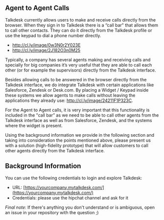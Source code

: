 ## Agent to Agent Calls

Talkdesk currently allows users to make and receive calls directly from the browser. When they sign in to Talkdesk there is a “call bar" that allows them to call other contacts. They can do it directly from the Talkdesk profile or use the keypad to dial a phone number directly.

- http://cl.ly/image/0w3N0r2Y023E
- http://cl.ly/image/2J182O3n0M25

Typically, a company has several agents making and receiving calls and specially for big companies it’s very useful that they are able to call each other (or for example the supervisors) directly from the Talkdesk interface.

Besides allowing calls to be answered in the browser directly from the Talkdesk interface, we do integrate Talkdesk with certain applications like Salesforce, Zendesk or Desk.com. By placing a Widget / Keypad inside these systems we allow agents to make calls without leaving the applications they already use: http://cl.ly/image/24211F1P323C.

For the Agent to Agent calls, it is very important that this functionality is included in the "call bar” as we need to be able to call other agents from the Talkdesk interface as well as from Salesforce, Zendesk, and the systems where the widget is present.

Using the background information we provide in the following section and taking into consideration the points mentioned above, please present us with a solution (high-fidelity prototype) that will allow customers to call other agents directly from the Talkdesk interface. 

## Background Information

You can use the following credentials to login and explore Talkdesk:

- URL: [https://yourcompany.mytalkdesk.com/](https://yourcompany.mytalkdesk.com/)
- Credentials: please use the hipchat channel and ask for it

*Final note*: If there's anything you don't understand or is ambiguous, open an issue in your repository with the question ;) 

